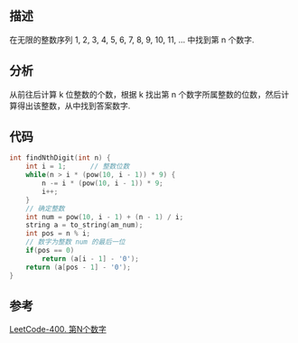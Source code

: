 
## 描述
在无限的整数序列 1, 2, 3, 4, 5, 6, 7, 8, 9, 10, 11, ... 中找到第 n 个数字.

## 分析
从前往后计算 k 位整数的个数，根据 k 找出第 n 个数字所属整数的位数，然后计算得出该整数，从中找到答案数字.

## 代码

```cpp
int findNthDigit(int n) {
    int i = 1;      // 整数位数
    while(n > i * (pow(10, i - 1)) * 9) {
        n -= i * (pow(10, i - 1)) * 9;  
        i++;                   
    }
    // 确定整数
    int num = pow(10, i - 1) + (n - 1) / i;  
    string a = to_string(am_num);
    int pos = n % i;
    // 数字为整数 num 的最后一位
    if(pos == 0)    
        return (a[i - 1] - '0');   
    return (a[pos - 1] - '0'); 
}
```

## 参考
[LeetCode-400. 第N个数字](https://leetcode-cn.com/problems/nth-digit/)